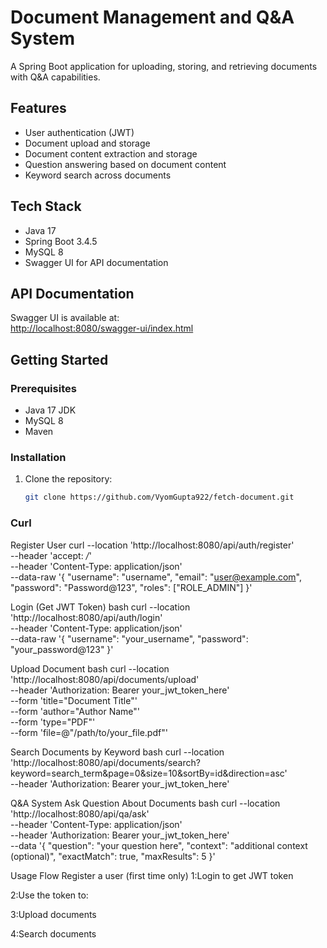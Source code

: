 # Document Management and Q&A System

A Spring Boot application for uploading, storing, and retrieving documents with Q&A capabilities.

## Features

- User authentication (JWT)
- Document upload and storage
- Document content extraction and storage
- Question answering based on document content
- Keyword search across documents

## Tech Stack

- Java 17
- Spring Boot 3.4.5
- MySQL 8
- Swagger UI for API documentation

## API Documentation

Swagger UI is available at:  
[http://localhost:8080/swagger-ui/index.html](http://localhost:8080/swagger-ui/index.html)

## Getting Started

### Prerequisites

- Java 17 JDK
- MySQL 8
- Maven

### Installation

1. Clone the repository:
   ```bash
   git clone https://github.com/VyomGupta922/fetch-document.git
   
### Curl
Register User
curl --location 'http://localhost:8080/api/auth/register' \
--header 'accept: */*' \
--header 'Content-Type: application/json' \
--data-raw '{
  "username": "username",
  "email": "user@example.com",
  "password": "Password@123",
  "roles": ["ROLE_ADMIN"]
}'

Login (Get JWT Token)
bash
curl --location 'http://localhost:8080/api/auth/login' \
--header 'Content-Type: application/json' \
--data-raw '{
  "username": "your_username",
  "password": "your_password@123"
}'


Upload Document
bash
curl --location 'http://localhost:8080/api/documents/upload' \
--header 'Authorization: Bearer your_jwt_token_here' \
--form 'title="Document Title"' \
--form 'author="Author Name"' \
--form 'type="PDF"' \
--form 'file=@"/path/to/your_file.pdf"'

Search Documents by Keyword
bash
curl --location 'http://localhost:8080/api/documents/search?keyword=search_term&page=0&size=10&sortBy=id&direction=asc' \
--header 'Authorization: Bearer your_jwt_token_here'

Q&A System
Ask Question About Documents
bash
curl --location 'http://localhost:8080/api/qa/ask' \
--header 'Content-Type: application/json' \
--header 'Authorization: Bearer your_jwt_token_here' \
--data '{
  "question": "your question here",
  "context": "additional context (optional)",
  "exactMatch": true,
  "maxResults": 5
}'

Usage Flow
Register a user (first time only)
1:Login to get JWT token

2:Use the token to:

3:Upload documents

4:Search documents
